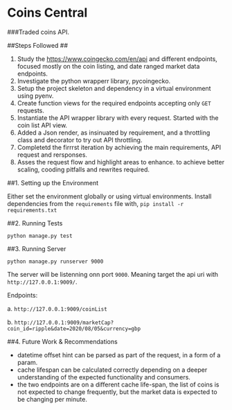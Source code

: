 # Coins Central
###Traded coins API.


##Steps Followed ##

1. Study the https://www.coingecko.com/en/api and different endpoints, focused mostly on the coin listing, and date ranged market data endpoints.
2. Investigate the python wrapperr library, pycoingecko.
3. Setup the project skeleton and dependency in a virtual environment using pyenv.
4. Create function views for the required endpoints accepting only `GET` requests.
5. Instantiate the API wrapper library with every request. Started with the coin list API view.
6. Added a Json render, as insinuated by requirement, and a throttling class and decorator to try out API throttling.
7. Completetd the firrrst iteration by achieving the main requirements, API request and rersponses.
8. Asses the request flow and highlight areas to enhance. to achieve better scaling, cooding pitfalls and rewrites required.


##1. Setting up the Environment

Either set the environment globally or using virtual environments.
Install dependencies from the `requirements` file with,
`pip install -r requirements.txt`

##2. Running Tests

`python manage.py test`

##3. Running Server

`python manage.py runserver 9000`

The server will be listenning onn port `9000`. Meaning target the api uri with `http://127.0.0.1:9009/`.

Endpoints:

a. `http://127.0.0.1:9009/coinList`

b. `http://127.0.0.1:9009/marketCap?coin_id=ripple&date=2020/08/05&currency=gbp`

##4. Future Work & Recommendations
- datetime offset hint can be parsed as part of the request, in a form of a param.
- cache lifespan can be calculated correctly depending on a deeper understanding of the expected functionality and consumers.
- the two endpoints are on a different cache life-span, the list of coins is not expected to change frequently, but the market data is expected to be changing per minute.